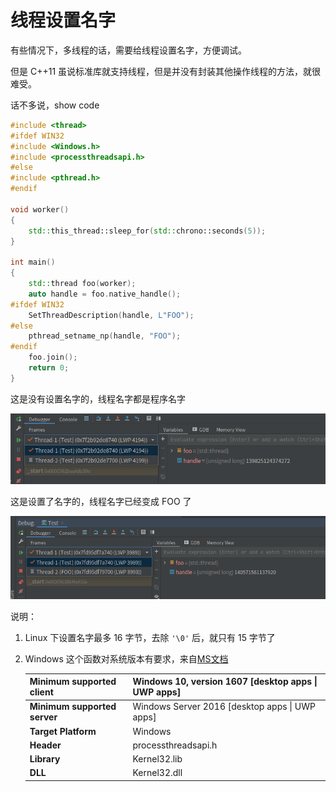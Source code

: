 # 线程设置名字

有些情况下，多线程的话，需要给线程设置名字，方便调试。

但是 C++11 虽说标准库就支持线程，但是并没有封装其他操作线程的方法，就很难受。

话不多说，show code

```cpp
#include <thread>
#ifdef WIN32
#include <Windows.h>
#include <processthreadsapi.h>
#else
#include <pthread.h>
#endif

void worker()
{
    std::this_thread::sleep_for(std::chrono::seconds(5));
}

int main()
{
    std::thread foo(worker);
    auto handle = foo.native_handle();
#ifdef WIN32
    SetThreadDescription(handle, L"FOO");
#else
    pthread_setname_np(handle, "FOO");
#endif
    foo.join();
    return 0;
}
```

这是没有设置名字的，线程名字都是程序名字

![01](img/009/01.png)



这是设置了名字的，线程名字已经变成 FOO 了

![02](img/009/02.png)



说明：

1. Linux 下设置名字最多 16 字节，去除 `'\0'` 后，就只有 15 字节了

2. Windows 这个函数对系统版本有要求，来自[MS文档](https://docs.microsoft.com/en-us/windows/win32/api/processthreadsapi/nf-processthreadsapi-setthreaddescription)

   | **Minimum supported client** | Windows 10, version 1607 [desktop apps \| UWP apps] |
   | ---------------------------- | --------------------------------------------------- |
   | **Minimum supported server** | Windows Server 2016 [desktop apps \| UWP apps]      |
   | **Target Platform**          | Windows                                             |
   | **Header**                   | processthreadsapi.h                                 |
   | **Library**                  | Kernel32.lib                                        |
   | **DLL**                      | Kernel32.dll                                        |
